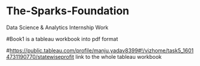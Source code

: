 # The-Sparks-Foundation
Data Science & Analytics Internship Work


#Book1 is a tableau workbook into pdf format


#https://public.tableau.com/profile/manju.yadav8399#!/vizhome/task5_16014731190770/statewiseprofit link to the whole tableau workbook
